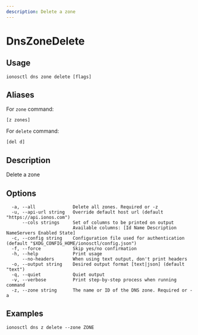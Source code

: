 ```yaml
---
description: Delete a zone
---
```


# DnsZoneDelete

## Usage

```text
ionosctl dns zone delete [flags]
```

## Aliases

For `zone` command:

```text
[z zones]
```

For `delete` command:

```text
[del d]
```

## Description

Delete a zone

## Options

```text
  -a, --all              Delete all zones. Required or -z
  -u, --api-url string   Override default host url (default "https://api.ionos.com")
      --cols strings     Set of columns to be printed on output 
                         Available columns: [Id Name Description NameServers Enabled State]
  -c, --config string    Configuration file used for authentication (default "$XDG_CONFIG_HOME/ionosctl/config.json")
  -f, --force            Skip yes/no confirmation
  -h, --help             Print usage
      --no-headers       When using text output, don't print headers
  -o, --output string    Desired output format [text|json] (default "text")
  -q, --quiet            Quiet output
  -v, --verbose          Print step-by-step process when running command
  -z, --zone string      The name or ID of the DNS zone. Required or -a
```

## Examples

```text
ionosctl dns z delete --zone ZONE
```


